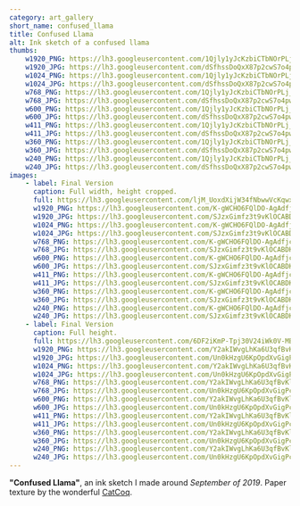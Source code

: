 ```yaml
---
category: art_gallery
short_name: confused_llama
title: Confused Llama
alt: Ink sketch of a confused llama
thumbs:
    w1920_PNG: https://lh3.googleusercontent.com/1Qjly1yJcKzbiCTbNOrPLj_W1niCrdGwNagy6zi-Xm9115_zjbPqf3mxQrFlo4_oRVt3OCzOlIRHGcBEHQu5N1B_Jmh3eGuADLnxx0dvBFD0XTqoUQYtGFzuSSRXJK-G3ZB8mtE-GA=w355
    w1920_JPG: https://lh3.googleusercontent.com/dSfhssDoQxX87p2cwS7o4pwRJd3kSzBdTImjRjsa3B5eahhN4r0nzfKNXjgX0P_f7_O9CQ7J-lzxJjsCt_Nfp7JMsPbpVmNEoSStb1b0H8yB99huwpnDIvuJtPQIve-alylfm10m-A=w355
    w1024_PNG: https://lh3.googleusercontent.com/1Qjly1yJcKzbiCTbNOrPLj_W1niCrdGwNagy6zi-Xm9115_zjbPqf3mxQrFlo4_oRVt3OCzOlIRHGcBEHQu5N1B_Jmh3eGuADLnxx0dvBFD0XTqoUQYtGFzuSSRXJK-G3ZB8mtE-GA=w284
    w1024_JPG: https://lh3.googleusercontent.com/dSfhssDoQxX87p2cwS7o4pwRJd3kSzBdTImjRjsa3B5eahhN4r0nzfKNXjgX0P_f7_O9CQ7J-lzxJjsCt_Nfp7JMsPbpVmNEoSStb1b0H8yB99huwpnDIvuJtPQIve-alylfm10m-A=w284
    w768_PNG: https://lh3.googleusercontent.com/1Qjly1yJcKzbiCTbNOrPLj_W1niCrdGwNagy6zi-Xm9115_zjbPqf3mxQrFlo4_oRVt3OCzOlIRHGcBEHQu5N1B_Jmh3eGuADLnxx0dvBFD0XTqoUQYtGFzuSSRXJK-G3ZB8mtE-GA=w213
    w768_JPG: https://lh3.googleusercontent.com/dSfhssDoQxX87p2cwS7o4pwRJd3kSzBdTImjRjsa3B5eahhN4r0nzfKNXjgX0P_f7_O9CQ7J-lzxJjsCt_Nfp7JMsPbpVmNEoSStb1b0H8yB99huwpnDIvuJtPQIve-alylfm10m-A=w213
    w600_PNG: https://lh3.googleusercontent.com/1Qjly1yJcKzbiCTbNOrPLj_W1niCrdGwNagy6zi-Xm9115_zjbPqf3mxQrFlo4_oRVt3OCzOlIRHGcBEHQu5N1B_Jmh3eGuADLnxx0dvBFD0XTqoUQYtGFzuSSRXJK-G3ZB8mtE-GA=w166
    w600_JPG: https://lh3.googleusercontent.com/dSfhssDoQxX87p2cwS7o4pwRJd3kSzBdTImjRjsa3B5eahhN4r0nzfKNXjgX0P_f7_O9CQ7J-lzxJjsCt_Nfp7JMsPbpVmNEoSStb1b0H8yB99huwpnDIvuJtPQIve-alylfm10m-A=w166
    w411_PNG: https://lh3.googleusercontent.com/1Qjly1yJcKzbiCTbNOrPLj_W1niCrdGwNagy6zi-Xm9115_zjbPqf3mxQrFlo4_oRVt3OCzOlIRHGcBEHQu5N1B_Jmh3eGuADLnxx0dvBFD0XTqoUQYtGFzuSSRXJK-G3ZB8mtE-GA=w114
    w411_JPG: https://lh3.googleusercontent.com/dSfhssDoQxX87p2cwS7o4pwRJd3kSzBdTImjRjsa3B5eahhN4r0nzfKNXjgX0P_f7_O9CQ7J-lzxJjsCt_Nfp7JMsPbpVmNEoSStb1b0H8yB99huwpnDIvuJtPQIve-alylfm10m-A=w114
    w360_PNG: https://lh3.googleusercontent.com/1Qjly1yJcKzbiCTbNOrPLj_W1niCrdGwNagy6zi-Xm9115_zjbPqf3mxQrFlo4_oRVt3OCzOlIRHGcBEHQu5N1B_Jmh3eGuADLnxx0dvBFD0XTqoUQYtGFzuSSRXJK-G3ZB8mtE-GA=w100
    w360_JPG: https://lh3.googleusercontent.com/dSfhssDoQxX87p2cwS7o4pwRJd3kSzBdTImjRjsa3B5eahhN4r0nzfKNXjgX0P_f7_O9CQ7J-lzxJjsCt_Nfp7JMsPbpVmNEoSStb1b0H8yB99huwpnDIvuJtPQIve-alylfm10m-A=w100
    w240_PNG: https://lh3.googleusercontent.com/1Qjly1yJcKzbiCTbNOrPLj_W1niCrdGwNagy6zi-Xm9115_zjbPqf3mxQrFlo4_oRVt3OCzOlIRHGcBEHQu5N1B_Jmh3eGuADLnxx0dvBFD0XTqoUQYtGFzuSSRXJK-G3ZB8mtE-GA=w66
    w240_JPG: https://lh3.googleusercontent.com/dSfhssDoQxX87p2cwS7o4pwRJd3kSzBdTImjRjsa3B5eahhN4r0nzfKNXjgX0P_f7_O9CQ7J-lzxJjsCt_Nfp7JMsPbpVmNEoSStb1b0H8yB99huwpnDIvuJtPQIve-alylfm10m-A=w66
images:
    - label: Final Version
      caption: Full width, height cropped.
      full: https://lh3.googleusercontent.com/ljM_UoxdXijW34fNbwwVcKqwxi_h5DseK_qSN9JAGhrKWVEXJjetjUk_xtj6aRmH88hum6Q8VoThHq5zDPVj9D8BV7s_BZ8ANQ-hs7DRtzeWhl6n2yZlhX8smRdP6G5L1mz2crGtGg=w1080-h1080
      w1920_PNG: https://lh3.googleusercontent.com/K-gWCHO6FQlDO-AgAdfjcE2OL9geGKH6y_Bk3VOGNIq4jQgHQvNRfnS92fEpr1EuKilGfp6VEdp3POiM4_uX1nA3UVzr2sxHmdtNB7tPy5N4-FnLYgbNobif7nxTvH5BqCScMWz-Bg=w850
      w1920_JPG: https://lh3.googleusercontent.com/SJzxGimfz3t9vKlOCABDKULmiiEq1E8m7BJXfco8t8t65Xhgc2pJeVV8h6ivj2FmK7LQaI1823U5Q7sLGJ5ClcwECWj-sOfFrTcsEZI7whyPIPt3QBmjEVjBQ3b8DBQYTXzjiRaCog=w850
      w1024_PNG: https://lh3.googleusercontent.com/K-gWCHO6FQlDO-AgAdfjcE2OL9geGKH6y_Bk3VOGNIq4jQgHQvNRfnS92fEpr1EuKilGfp6VEdp3POiM4_uX1nA3UVzr2sxHmdtNB7tPy5N4-FnLYgbNobif7nxTvH5BqCScMWz-Bg=w711
      w1024_JPG: https://lh3.googleusercontent.com/SJzxGimfz3t9vKlOCABDKULmiiEq1E8m7BJXfco8t8t65Xhgc2pJeVV8h6ivj2FmK7LQaI1823U5Q7sLGJ5ClcwECWj-sOfFrTcsEZI7whyPIPt3QBmjEVjBQ3b8DBQYTXzjiRaCog=w711
      w768_PNG: https://lh3.googleusercontent.com/K-gWCHO6FQlDO-AgAdfjcE2OL9geGKH6y_Bk3VOGNIq4jQgHQvNRfnS92fEpr1EuKilGfp6VEdp3POiM4_uX1nA3UVzr2sxHmdtNB7tPy5N4-FnLYgbNobif7nxTvH5BqCScMWz-Bg=w533
      w768_JPG: https://lh3.googleusercontent.com/SJzxGimfz3t9vKlOCABDKULmiiEq1E8m7BJXfco8t8t65Xhgc2pJeVV8h6ivj2FmK7LQaI1823U5Q7sLGJ5ClcwECWj-sOfFrTcsEZI7whyPIPt3QBmjEVjBQ3b8DBQYTXzjiRaCog=w533
      w600_PNG: https://lh3.googleusercontent.com/K-gWCHO6FQlDO-AgAdfjcE2OL9geGKH6y_Bk3VOGNIq4jQgHQvNRfnS92fEpr1EuKilGfp6VEdp3POiM4_uX1nA3UVzr2sxHmdtNB7tPy5N4-FnLYgbNobif7nxTvH5BqCScMWz-Bg=w416
      w600_JPG: https://lh3.googleusercontent.com/SJzxGimfz3t9vKlOCABDKULmiiEq1E8m7BJXfco8t8t65Xhgc2pJeVV8h6ivj2FmK7LQaI1823U5Q7sLGJ5ClcwECWj-sOfFrTcsEZI7whyPIPt3QBmjEVjBQ3b8DBQYTXzjiRaCog=w416
      w411_PNG: https://lh3.googleusercontent.com/K-gWCHO6FQlDO-AgAdfjcE2OL9geGKH6y_Bk3VOGNIq4jQgHQvNRfnS92fEpr1EuKilGfp6VEdp3POiM4_uX1nA3UVzr2sxHmdtNB7tPy5N4-FnLYgbNobif7nxTvH5BqCScMWz-Bg=w285
      w411_JPG: https://lh3.googleusercontent.com/SJzxGimfz3t9vKlOCABDKULmiiEq1E8m7BJXfco8t8t65Xhgc2pJeVV8h6ivj2FmK7LQaI1823U5Q7sLGJ5ClcwECWj-sOfFrTcsEZI7whyPIPt3QBmjEVjBQ3b8DBQYTXzjiRaCog=w285
      w360_PNG: https://lh3.googleusercontent.com/K-gWCHO6FQlDO-AgAdfjcE2OL9geGKH6y_Bk3VOGNIq4jQgHQvNRfnS92fEpr1EuKilGfp6VEdp3POiM4_uX1nA3UVzr2sxHmdtNB7tPy5N4-FnLYgbNobif7nxTvH5BqCScMWz-Bg=w250
      w360_JPG: https://lh3.googleusercontent.com/SJzxGimfz3t9vKlOCABDKULmiiEq1E8m7BJXfco8t8t65Xhgc2pJeVV8h6ivj2FmK7LQaI1823U5Q7sLGJ5ClcwECWj-sOfFrTcsEZI7whyPIPt3QBmjEVjBQ3b8DBQYTXzjiRaCog=w250
      w240_PNG: https://lh3.googleusercontent.com/K-gWCHO6FQlDO-AgAdfjcE2OL9geGKH6y_Bk3VOGNIq4jQgHQvNRfnS92fEpr1EuKilGfp6VEdp3POiM4_uX1nA3UVzr2sxHmdtNB7tPy5N4-FnLYgbNobif7nxTvH5BqCScMWz-Bg=w166
      w240_JPG: https://lh3.googleusercontent.com/SJzxGimfz3t9vKlOCABDKULmiiEq1E8m7BJXfco8t8t65Xhgc2pJeVV8h6ivj2FmK7LQaI1823U5Q7sLGJ5ClcwECWj-sOfFrTcsEZI7whyPIPt3QBmjEVjBQ3b8DBQYTXzjiRaCog=w166
    - label: Final Version
      caption: Full height.
      full: https://lh3.googleusercontent.com/6DF2iKmP-Tpj30V24iWk0V-MByCr0_IetSeF0RZWLKNr1cERiQnjT4dytw7OkT73X_MJpsNSYRpnVgpgu9JP-t-83fDHbekp_EnjggwEh1kkka1fkgPPgwIMFtgHHpFIul58ZuAhTA=w1080-h1080
      w1920_PNG: https://lh3.googleusercontent.com/Y2akIWvgLhKa6U3qfBvKlElPrNrxsh-c9PBE0EHKwp6AE7F4V4T8CVSi-52ajXcptFna99EGFeqE9C2m4MdMTv3k45l30UiFYG0WjTehCFdqg6VKn8rlNcbiVodAYjDvOYqJ4g5ygg=w850
      w1920_JPG: https://lh3.googleusercontent.com/Un0kHzgU6KpOpdXvGigPcLiRTIU9NMYBigYSx3N9iKAsj_ndKzWjEGaHxB6-pfi73ZF7vak3w7KqZc4DFcIMCLVmhYiaHfPOLzsPsrAoEXJ91faJxYDIPGGwLh270R_NdnXylHgwJg=w850
      w1024_PNG: https://lh3.googleusercontent.com/Y2akIWvgLhKa6U3qfBvKlElPrNrxsh-c9PBE0EHKwp6AE7F4V4T8CVSi-52ajXcptFna99EGFeqE9C2m4MdMTv3k45l30UiFYG0WjTehCFdqg6VKn8rlNcbiVodAYjDvOYqJ4g5ygg=w711
      w1024_JPG: https://lh3.googleusercontent.com/Un0kHzgU6KpOpdXvGigPcLiRTIU9NMYBigYSx3N9iKAsj_ndKzWjEGaHxB6-pfi73ZF7vak3w7KqZc4DFcIMCLVmhYiaHfPOLzsPsrAoEXJ91faJxYDIPGGwLh270R_NdnXylHgwJg=w711
      w768_PNG: https://lh3.googleusercontent.com/Y2akIWvgLhKa6U3qfBvKlElPrNrxsh-c9PBE0EHKwp6AE7F4V4T8CVSi-52ajXcptFna99EGFeqE9C2m4MdMTv3k45l30UiFYG0WjTehCFdqg6VKn8rlNcbiVodAYjDvOYqJ4g5ygg=w533
      w768_JPG: https://lh3.googleusercontent.com/Un0kHzgU6KpOpdXvGigPcLiRTIU9NMYBigYSx3N9iKAsj_ndKzWjEGaHxB6-pfi73ZF7vak3w7KqZc4DFcIMCLVmhYiaHfPOLzsPsrAoEXJ91faJxYDIPGGwLh270R_NdnXylHgwJg=w533
      w600_PNG: https://lh3.googleusercontent.com/Y2akIWvgLhKa6U3qfBvKlElPrNrxsh-c9PBE0EHKwp6AE7F4V4T8CVSi-52ajXcptFna99EGFeqE9C2m4MdMTv3k45l30UiFYG0WjTehCFdqg6VKn8rlNcbiVodAYjDvOYqJ4g5ygg=w416
      w600_JPG: https://lh3.googleusercontent.com/Un0kHzgU6KpOpdXvGigPcLiRTIU9NMYBigYSx3N9iKAsj_ndKzWjEGaHxB6-pfi73ZF7vak3w7KqZc4DFcIMCLVmhYiaHfPOLzsPsrAoEXJ91faJxYDIPGGwLh270R_NdnXylHgwJg=w416
      w411_PNG: https://lh3.googleusercontent.com/Y2akIWvgLhKa6U3qfBvKlElPrNrxsh-c9PBE0EHKwp6AE7F4V4T8CVSi-52ajXcptFna99EGFeqE9C2m4MdMTv3k45l30UiFYG0WjTehCFdqg6VKn8rlNcbiVodAYjDvOYqJ4g5ygg=w285
      w411_JPG: https://lh3.googleusercontent.com/Un0kHzgU6KpOpdXvGigPcLiRTIU9NMYBigYSx3N9iKAsj_ndKzWjEGaHxB6-pfi73ZF7vak3w7KqZc4DFcIMCLVmhYiaHfPOLzsPsrAoEXJ91faJxYDIPGGwLh270R_NdnXylHgwJg=w285
      w360_PNG: https://lh3.googleusercontent.com/Y2akIWvgLhKa6U3qfBvKlElPrNrxsh-c9PBE0EHKwp6AE7F4V4T8CVSi-52ajXcptFna99EGFeqE9C2m4MdMTv3k45l30UiFYG0WjTehCFdqg6VKn8rlNcbiVodAYjDvOYqJ4g5ygg=w250
      w360_JPG: https://lh3.googleusercontent.com/Un0kHzgU6KpOpdXvGigPcLiRTIU9NMYBigYSx3N9iKAsj_ndKzWjEGaHxB6-pfi73ZF7vak3w7KqZc4DFcIMCLVmhYiaHfPOLzsPsrAoEXJ91faJxYDIPGGwLh270R_NdnXylHgwJg=w250
      w240_PNG: https://lh3.googleusercontent.com/Y2akIWvgLhKa6U3qfBvKlElPrNrxsh-c9PBE0EHKwp6AE7F4V4T8CVSi-52ajXcptFna99EGFeqE9C2m4MdMTv3k45l30UiFYG0WjTehCFdqg6VKn8rlNcbiVodAYjDvOYqJ4g5ygg=w166
      w240_JPG: https://lh3.googleusercontent.com/Un0kHzgU6KpOpdXvGigPcLiRTIU9NMYBigYSx3N9iKAsj_ndKzWjEGaHxB6-pfi73ZF7vak3w7KqZc4DFcIMCLVmhYiaHfPOLzsPsrAoEXJ91faJxYDIPGGwLh270R_NdnXylHgwJg=w166
---
```


**"Confused Llama"**, an ink sketch I made around *September of 2019*.
Paper texture by the wonderful [CatCoq](https://www.instagram.com/catcoq/).
